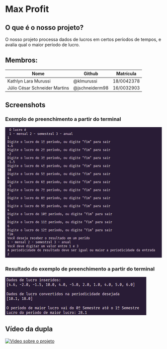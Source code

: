 # Max Profit

## O que é o nosso projeto?

O nosso projeto processa dados de lucros em certos períodos de tempos, e avalia qual o maior período de lucro.

## Membros:

| Nome                          | Github         | Matrícula  |
| ----------------------------- | -------------- | ---------- |
| Kathlyn Lara Murussi          | @klmurussi     | 18/0042378 |
| Júlio César Schneider Martins | @jschneiderm98 | 16/0032903 |

## Screenshots

### Exemplo de preenchimento a partir do terminal

![Preenchimento Manual no Terminal](images/ex.png)

### Resultado do exemplo de preenchimento a partir do terminal

![Resultado preenchimento manual](images/resultEx.png)

## Vídeo da dupla


[![Video sobre o projeto](https://img.youtube.com/vi/ujgfm3ZVx3Q/0.jpg)](https://youtu.be/ujgfm3ZVx3Q)